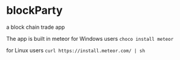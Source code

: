 # blockParty
a block chain trade app

The app is built in meteor
for Windows users
`choco install meteor`

for Linux users
`curl https://install.meteor.com/ | sh`

